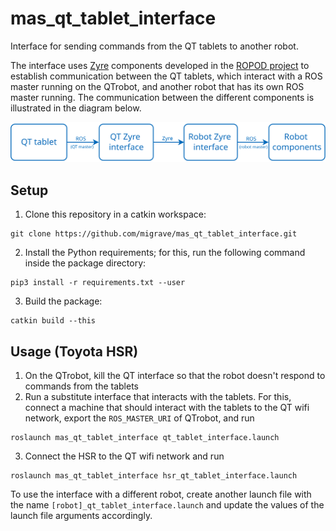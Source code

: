 # mas_qt_tablet_interface

Interface for sending commands from the QT tablets to another robot.

The interface uses [Zyre](https://github.com/zeromq/zyre) components developed in the [ROPOD project](https://github.com/ropod-project) to establish communication between the QT tablets, which interact with a ROS master running on the QTrobot, and another robot that has its own ROS master running. The communication between the different components is illustrated in the diagram below.

![Communication diagram](docs/figures/communication_diagram.svg)

## Setup

1. Clone this repository in a catkin workspace:
```
git clone https://github.com/migrave/mas_qt_tablet_interface.git
```
2. Install the Python requirements; for this, run the following command inside the package directory:
```
pip3 install -r requirements.txt --user
```
3. Build the package:
```
catkin build --this
```

## Usage (Toyota HSR)

1. On the QTrobot, kill the QT interface so that the robot doesn't respond to commands from the tablets
2. Run a substitute interface that interacts with the tablets. For this, connect a machine that should interact with the tablets to the QT wifi network, export the `ROS_MASTER_URI` of QTrobot, and run
```
roslaunch mas_qt_tablet_interface qt_tablet_interface.launch
```
3. Connect the HSR to the QT wifi network and run
```
roslaunch mas_qt_tablet_interface hsr_qt_tablet_interface.launch
```

To use the interface with a different robot, create another launch file with the name `[robot]_qt_tablet_interface.launch` and update the values of the launch file arguments accordingly.
